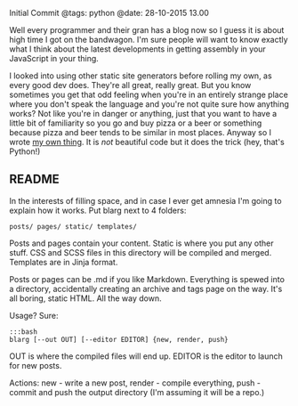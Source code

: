 Initial Commit
@tags: python
@date: 28-10-2015 13.00

Well every programmer and their gran has a blog now so I guess it is about high time I got on the bandwagon. I'm sure people will want to know exactly what I think about the latest developments in getting assembly in your JavaScript in your thing.

I looked into using other static site generators before rolling my own, as every good dev does. They're all great, really great. But you know sometimes you get that odd feeling when you're in an entirely strange place where you don't speak the language and you're not quite sure how anything works? Not like you're in danger or anything, just that you want to have a little bit of familiarity so you go and buy pizza or a beer or something because pizza and beer tends to be similar in most places. Anyway so I wrote [my own thing][blarg]. It is _not_ beautiful code but it does the trick (hey, that's Python!)

## README

In the interests of filling space, and in case I ever get amnesia I'm going to explain how it works. Put blarg next to 4 folders:

    posts/ pages/ static/ templates/

Posts and pages contain your content. Static is where you put any other stuff. CSS and SCSS files in this directory will be compiled and merged. Templates are in Jinja format.

Posts or pages can be .md if you like Markdown. Everything is spewed into a directory, accidentally creating an archive and tags page on the way. It's all boring, static HTML. All the way down.

Usage? Sure:

    :::bash
    blarg [--out OUT] [--editor EDITOR] {new, render, push}

OUT is where the compiled files will end up. EDITOR is the editor to launch for new posts.

Actions: new - write a new post, render - compile everything, push - commit and push the output directory (I'm assuming it will be a repo.)

[blarg]: https://github.com/vixus0/blarg "blarg on github"
